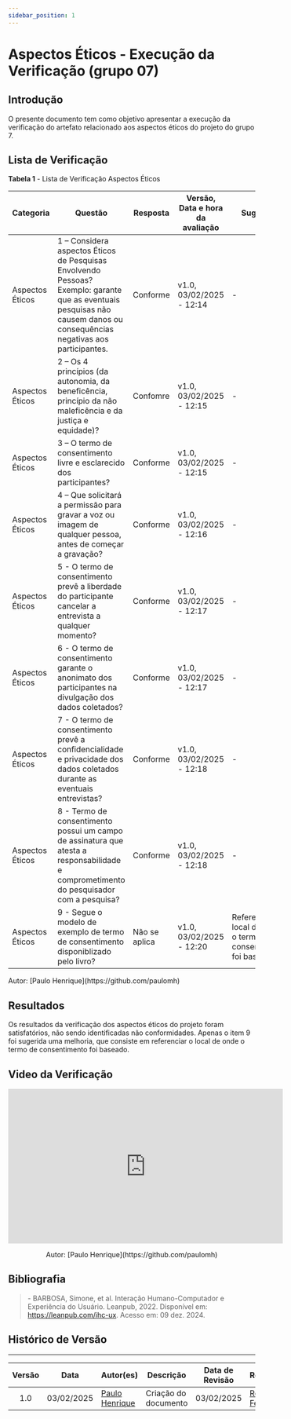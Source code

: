 ```yaml
---
sidebar_position: 1
---
```


# Aspectos Éticos - Execução da Verificação (grupo 07)

## Introdução

O presente documento tem como objetivo apresentar a execução da verificação do artefato relacionado aos aspectos éticos do projeto do grupo 7.

## Lista de Verificação

<p style={{ textAlign: 'center', fontSize: '18px' }}><b>Tabela 1</b> - Lista de Verificação Aspectos Éticos</p>

| Categoria | Questão | Resposta | Versão, Data e hora da avaliação | Sugestão | Observação |
|-----------|---------|----------|----------------------------------|-------|-----------|
| Aspectos Éticos | 1 – Considera aspectos Éticos de Pesquisas Envolvendo Pessoas? Exemplo: garante que as eventuais pesquisas não causem danos ou consequências negativas aos participantes. | Conforme |v1.0, 03/02/2025 - 12:14| - | - |
| Aspectos Éticos | 2 – Os 4 princípios (da autonomia, da beneficência, princípio da não maleficência e da justiça e equidade)?  | Confomre | v1.0, 03/02/2025 - 12:15 | - | - |
| Aspectos Éticos | 3 – O termo de consentimento livre e esclarecido dos participantes?  | Conforme | v1.0, 03/02/2025 - 12:15 | - | - |
| Aspectos Éticos | 4 – Que solicitará a permissão para gravar a voz ou imagem de qualquer pessoa, antes de começar a gravação? | Conforme | v1.0, 03/02/2025 - 12:16  | - | - |
| Aspectos Éticos | 5 - O termo de consentimento prevê a liberdade do participante cancelar a entrevista a qualquer momento?        | Conforme | v1.0, 03/02/2025 - 12:17 | - | - |
| Aspectos Éticos | 6 - O termo de consentimento garante o anonimato dos participantes na divulgação dos dados coletados?  | Conforme | v1.0, 03/02/2025 - 12:17  | - | - |
| Aspectos Éticos | 7 - O termo de consentimento prevê a confidencialidade e privacidade dos dados coletados durante as eventuais entrevistas?        | Conforme | v1.0, 03/02/2025 - 12:18  | - | - |
| Aspectos Éticos | 8 - Termo de consentimento possui um campo de assinatura que atesta a responsabilidade e comprometimento do pesquisador com a pesquisa?        | Conforme | v1.0, 03/02/2025 - 12:18  | -  | - |
| Aspectos Éticos | 9 - Segue o modelo de exemplo de termo de consentimento disponiblizado pelo livro? | Não se aplica | v1.0, 03/02/2025 - 12:20 | Referenciar o local de onde o termo de consentimento foi baseado | - |


<p style={{ textAlign: 'center', fontSize: '17px' }}>Autor: [Paulo Henrique](https://github.com/paulomh) </p>

## Resultados

Os resultados da verificação dos aspectos éticos do projeto foram satisfatórios, não sendo identificadas não conformidades. Apenas o item 9 foi sugerida uma melhoria, que consiste em referenciar o local de onde o termo de consentimento foi baseado.

## Video da Verificação

<center>
<iframe width="560" height="315" src="https://www.youtube.com/embed/bCj90PDjo7o?si=H-FjT6IN_LstHZry" title="YouTube video player" frameborder="0" allow="accelerometer; autoplay; clipboard-write; encrypted-media; gyroscope; picture-in-picture; web-share" referrerpolicy="strict-origin-when-cross-origin" allowfullscreen></iframe>
<p style={{ textAlign: 'center', fontSize: '17px' }}>Autor: [Paulo Henrique](https://github.com/paulomh) </p>
</center>


## Bibliografia

> \- BARBOSA, Simone, et al. Interação Humano-Computador e Experiência do Usuário. Leanpub, 2022. Disponível em: https://leanpub.com/ihc-ux. Acesso em: 09 dez. 2024.



## Histórico de Versão
---
| Versão | Data | Autor(es) | Descrição | Data de Revisão | Revisor(es) |
|:---:|:---:|---|---|:---:|---|
| 1.0 | 03/02/2025 | [Paulo Henrique](https://github.com/paulomh) | Criação do documento | 03/02/2025 | [Rodrigo Ferreira](https://github.com/rodwendrel)|